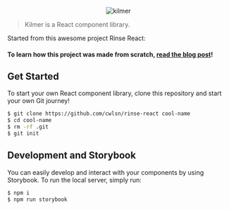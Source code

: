 <p align="center">
	<img src="https://pbs.twimg.com/media/ECAx5sAX4AATatg?format=jpg&name=4096x4096" width={400} alt="kilmer" />
</p>

> Kilmer is a React component library.

Started from this awesome project Rinse React:

#### To learn how this project was made from scratch, [read the blog post](https://medium.com/@cwlsn/how-to-write-your-own-reusable-react-component-library-a57dc7c9a210)!

## Get Started

To start your own React component library, clone this repository and start your own Git journey!

```bash
$ git clone https://github.com/cwlsn/rinse-react cool-name
$ cd cool-name
$ rm -rf .git
$ git init
```

## Development and Storybook

You can easily develop and interact with your components by using Storybook. To run the local server, simply run:

```bash
$ npm i
$ npm run storybook
```
